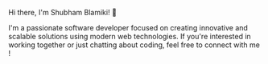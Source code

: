 Hi there, I'm Shubham Blamiki! 👋

I'm a passionate software developer focused on creating innovative and scalable solutions using modern web technologies. If you're interested in working together or just chatting about coding, feel free to connect with me !


